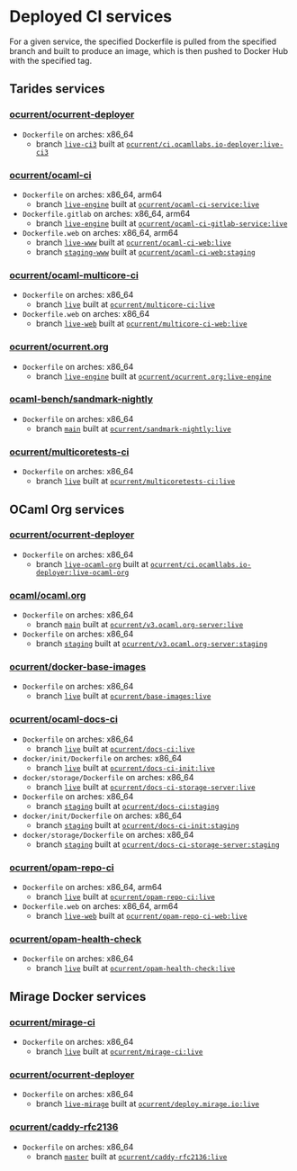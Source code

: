 # Deployed CI services

For a given service, the specified Dockerfile is pulled from the specified branch and built to produce an image, which is then pushed to Docker Hub with the specified tag.

## Tarides services

### [ocurrent/ocurrent-deployer](https://github.com/ocurrent/ocurrent-deployer)
- `Dockerfile` on arches: x86_64
  - branch [`live-ci3`](https://github.com/ocurrent/ocurrent-deployer/tree/live-ci3) built at [`ocurrent/ci.ocamllabs.io-deployer:live-ci3`](https://hub.docker.com/r/ocurrent/ci.ocamllabs.io-deployer)

### [ocurrent/ocaml-ci](https://github.com/ocurrent/ocaml-ci)
- `Dockerfile` on arches: x86_64, arm64
  - branch [`live-engine`](https://github.com/ocurrent/ocaml-ci/tree/live-engine) built at [`ocurrent/ocaml-ci-service:live`](https://hub.docker.com/r/ocurrent/ocaml-ci-service)
- `Dockerfile.gitlab` on arches: x86_64, arm64
  - branch [`live-engine`](https://github.com/ocurrent/ocaml-ci/tree/live-engine) built at [`ocurrent/ocaml-ci-gitlab-service:live`](https://hub.docker.com/r/ocurrent/ocaml-ci-gitlab-service)
- `Dockerfile.web` on arches: x86_64, arm64
  - branch [`live-www`](https://github.com/ocurrent/ocaml-ci/tree/live-www) built at [`ocurrent/ocaml-ci-web:live`](https://hub.docker.com/r/ocurrent/ocaml-ci-web)
  - branch [`staging-www`](https://github.com/ocurrent/ocaml-ci/tree/staging-www) built at [`ocurrent/ocaml-ci-web:staging`](https://hub.docker.com/r/ocurrent/ocaml-ci-web)

### [ocurrent/ocaml-multicore-ci](https://github.com/ocurrent/ocaml-multicore-ci)
- `Dockerfile` on arches: x86_64
  - branch [`live`](https://github.com/ocurrent/ocaml-multicore-ci/tree/live) built at [`ocurrent/multicore-ci:live`](https://hub.docker.com/r/ocurrent/multicore-ci)
- `Dockerfile.web` on arches: x86_64
  - branch [`live-web`](https://github.com/ocurrent/ocaml-multicore-ci/tree/live-web) built at [`ocurrent/multicore-ci-web:live`](https://hub.docker.com/r/ocurrent/multicore-ci-web)

### [ocurrent/ocurrent.org](https://github.com/ocurrent/ocurrent.org)
- `Dockerfile` on arches: x86_64
  - branch [`live-engine`](https://github.com/ocurrent/ocurrent.org/tree/live-engine) built at [`ocurrent/ocurrent.org:live-engine`](https://hub.docker.com/r/ocurrent/ocurrent.org)

### [ocaml-bench/sandmark-nightly](https://github.com/ocaml-bench/sandmark-nightly)
- `Dockerfile` on arches: x86_64
  - branch [`main`](https://github.com/ocaml-bench/sandmark-nightly/tree/main) built at [`ocurrent/sandmark-nightly:live`](https://hub.docker.com/r/ocurrent/sandmark-nightly)

### [ocurrent/multicoretests-ci](https://github.com/ocurrent/multicoretests-ci)
- `Dockerfile` on arches: x86_64
  - branch [`live`](https://github.com/ocurrent/multicoretests-ci/tree/live) built at [`ocurrent/multicoretests-ci:live`](https://hub.docker.com/r/ocurrent/multicoretests-ci)

## OCaml Org services

### [ocurrent/ocurrent-deployer](https://github.com/ocurrent/ocurrent-deployer)
- `Dockerfile` on arches: x86_64
  - branch [`live-ocaml-org`](https://github.com/ocurrent/ocurrent-deployer/tree/live-ocaml-org) built at [`ocurrent/ci.ocamllabs.io-deployer:live-ocaml-org`](https://hub.docker.com/r/ocurrent/ci.ocamllabs.io-deployer)

### [ocaml/ocaml.org](https://github.com/ocaml/ocaml.org)
- `Dockerfile` on arches: x86_64
  - branch [`main`](https://github.com/ocaml/ocaml.org/tree/main) built at [`ocurrent/v3.ocaml.org-server:live`](https://hub.docker.com/r/ocurrent/v3.ocaml.org-server)
- `Dockerfile` on arches: x86_64
  - branch [`staging`](https://github.com/ocaml/ocaml.org/tree/staging) built at [`ocurrent/v3.ocaml.org-server:staging`](https://hub.docker.com/r/ocurrent/v3.ocaml.org-server)

### [ocurrent/docker-base-images](https://github.com/ocurrent/docker-base-images)
- `Dockerfile` on arches: x86_64
  - branch [`live`](https://github.com/ocurrent/docker-base-images/tree/live) built at [`ocurrent/base-images:live`](https://hub.docker.com/r/ocurrent/base-images)

### [ocurrent/ocaml-docs-ci](https://github.com/ocurrent/ocaml-docs-ci)
- `Dockerfile` on arches: x86_64
  - branch [`live`](https://github.com/ocurrent/ocaml-docs-ci/tree/live) built at [`ocurrent/docs-ci:live`](https://hub.docker.com/r/ocurrent/docs-ci)
- `docker/init/Dockerfile` on arches: x86_64
  - branch [`live`](https://github.com/ocurrent/ocaml-docs-ci/tree/live) built at [`ocurrent/docs-ci-init:live`](https://hub.docker.com/r/ocurrent/docs-ci-init)
- `docker/storage/Dockerfile` on arches: x86_64
  - branch [`live`](https://github.com/ocurrent/ocaml-docs-ci/tree/live) built at [`ocurrent/docs-ci-storage-server:live`](https://hub.docker.com/r/ocurrent/docs-ci-storage-server)
- `Dockerfile` on arches: x86_64
  - branch [`staging`](https://github.com/ocurrent/ocaml-docs-ci/tree/staging) built at [`ocurrent/docs-ci:staging`](https://hub.docker.com/r/ocurrent/docs-ci)
- `docker/init/Dockerfile` on arches: x86_64
  - branch [`staging`](https://github.com/ocurrent/ocaml-docs-ci/tree/staging) built at [`ocurrent/docs-ci-init:staging`](https://hub.docker.com/r/ocurrent/docs-ci-init)
- `docker/storage/Dockerfile` on arches: x86_64
  - branch [`staging`](https://github.com/ocurrent/ocaml-docs-ci/tree/staging) built at [`ocurrent/docs-ci-storage-server:staging`](https://hub.docker.com/r/ocurrent/docs-ci-storage-server)

### [ocurrent/opam-repo-ci](https://github.com/ocurrent/opam-repo-ci)
- `Dockerfile` on arches: x86_64, arm64
  - branch [`live`](https://github.com/ocurrent/opam-repo-ci/tree/live) built at [`ocurrent/opam-repo-ci:live`](https://hub.docker.com/r/ocurrent/opam-repo-ci)
- `Dockerfile.web` on arches: x86_64, arm64
  - branch [`live-web`](https://github.com/ocurrent/opam-repo-ci/tree/live-web) built at [`ocurrent/opam-repo-ci-web:live`](https://hub.docker.com/r/ocurrent/opam-repo-ci-web)

### [ocurrent/opam-health-check](https://github.com/ocurrent/opam-health-check)
- `Dockerfile` on arches: x86_64
  - branch [`live`](https://github.com/ocurrent/opam-health-check/tree/live) built at [`ocurrent/opam-health-check:live`](https://hub.docker.com/r/ocurrent/opam-health-check)

## Mirage Docker services

### [ocurrent/mirage-ci](https://github.com/ocurrent/mirage-ci)
- `Dockerfile` on arches: x86_64
  - branch [`live`](https://github.com/ocurrent/mirage-ci/tree/live) built at [`ocurrent/mirage-ci:live`](https://hub.docker.com/r/ocurrent/mirage-ci)

### [ocurrent/ocurrent-deployer](https://github.com/ocurrent/ocurrent-deployer)
- `Dockerfile` on arches: x86_64
  - branch [`live-mirage`](https://github.com/ocurrent/ocurrent-deployer/tree/live-mirage) built at [`ocurrent/deploy.mirage.io:live`](https://hub.docker.com/r/ocurrent/deploy.mirage.io)

### [ocurrent/caddy-rfc2136](https://github.com/ocurrent/caddy-rfc2136)
- `Dockerfile` on arches: x86_64
  - branch [`master`](https://github.com/ocurrent/caddy-rfc2136/tree/master) built at [`ocurrent/caddy-rfc2136:live`](https://hub.docker.com/r/ocurrent/caddy-rfc2136)

